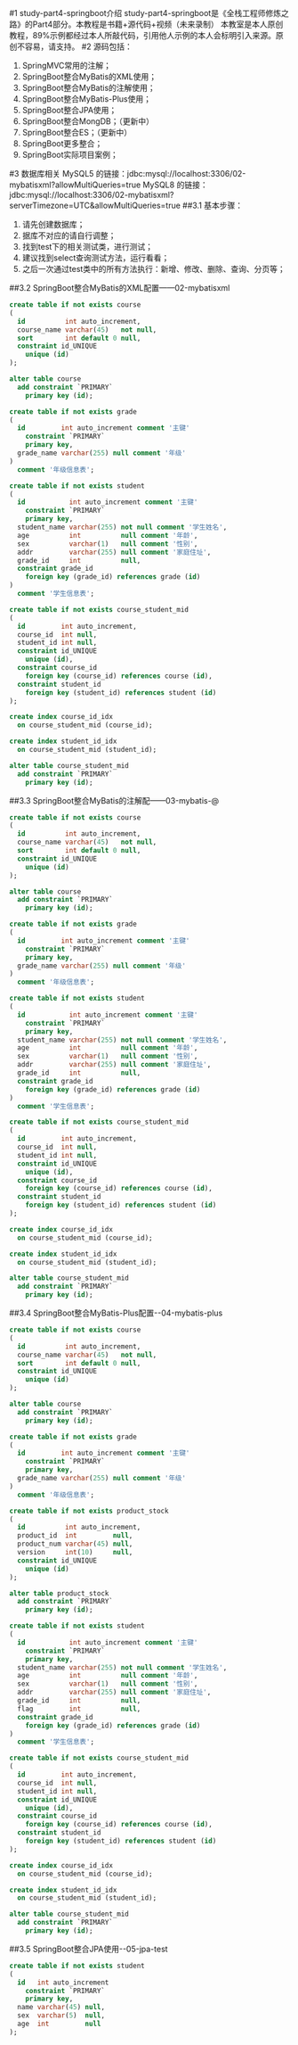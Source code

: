 #1 study-part4-springboot介绍
study-part4-springboot是《全栈工程师修炼之路》的Part4部分。本教程是书籍+源代码+视频（未来录制）
本教室是本人原创教程，89%示例都经过本人所敲代码，引用他人示例的本人会标明引入来源。原创不容易，请支持。
#2 源码包括：
1. SpringMVC常用的注解；
2. SpringBoot整合MyBatis的XML使用；
3. SpringBoot整合MyBatis的注解使用；
4. SpringBoot整合MyBatis-Plus使用；
5. SpringBoot整合JPA使用；
6. SpringBoot整合MongDB；（更新中）
7. SpringBoot整合ES；（更新中）
8. SpringBoot更多整合；
9. SpringBoot实际项目案例；

#3 数据库相关
MySQL5 的链接：jdbc:mysql://localhost:3306/02-mybatisxml?allowMultiQueries=true
MySQL8 的链接：jdbc:mysql://localhost:3306/02-mybatisxml?serverTimezone=UTC&allowMultiQueries=true
##3.1 基本步骤：
1. 请先创建数据库；
2. 据库不对应的请自行调整；
3. 找到test下的相关测试类，进行测试；
4. 建议找到select查询测试方法，运行看看；
5. 之后一次通过test类中的所有方法执行：新增、修改、删除、查询、分页等；


##3.2 SpringBoot整合MyBatis的XML配置——02-mybatisxml
```sql
create table if not exists course
(
  id          int auto_increment,
  course_name varchar(45)   not null,
  sort        int default 0 null,
  constraint id_UNIQUE
    unique (id)
);

alter table course
  add constraint `PRIMARY`
    primary key (id);

create table if not exists grade
(
  id         int auto_increment comment '主键'
    constraint `PRIMARY`
    primary key,
  grade_name varchar(255) null comment '年级'
)
  comment '年级信息表';

create table if not exists student
(
  id           int auto_increment comment '主键'
    constraint `PRIMARY`
    primary key,
  student_name varchar(255) not null comment '学生姓名',
  age          int          null comment '年龄',
  sex          varchar(1)   null comment '性别',
  addr         varchar(255) null comment '家庭住址',
  grade_id     int          null,
  constraint grade_id
    foreign key (grade_id) references grade (id)
)
  comment '学生信息表';

create table if not exists course_student_mid
(
  id         int auto_increment,
  course_id  int null,
  student_id int null,
  constraint id_UNIQUE
    unique (id),
  constraint course_id
    foreign key (course_id) references course (id),
  constraint student_id
    foreign key (student_id) references student (id)
);

create index course_id_idx
  on course_student_mid (course_id);

create index student_id_idx
  on course_student_mid (student_id);

alter table course_student_mid
  add constraint `PRIMARY`
    primary key (id);
```
##3.3 SpringBoot整合MyBatis的注解配——03-mybatis-@

```sql
create table if not exists course
(
  id          int auto_increment,
  course_name varchar(45)   not null,
  sort        int default 0 null,
  constraint id_UNIQUE
    unique (id)
);

alter table course
  add constraint `PRIMARY`
    primary key (id);

create table if not exists grade
(
  id         int auto_increment comment '主键'
    constraint `PRIMARY`
    primary key,
  grade_name varchar(255) null comment '年级'
)
  comment '年级信息表';

create table if not exists student
(
  id           int auto_increment comment '主键'
    constraint `PRIMARY`
    primary key,
  student_name varchar(255) not null comment '学生姓名',
  age          int          null comment '年龄',
  sex          varchar(1)   null comment '性别',
  addr         varchar(255) null comment '家庭住址',
  grade_id     int          null,
  constraint grade_id
    foreign key (grade_id) references grade (id)
)
  comment '学生信息表';

create table if not exists course_student_mid
(
  id         int auto_increment,
  course_id  int null,
  student_id int null,
  constraint id_UNIQUE
    unique (id),
  constraint course_id
    foreign key (course_id) references course (id),
  constraint student_id
    foreign key (student_id) references student (id)
);

create index course_id_idx
  on course_student_mid (course_id);

create index student_id_idx
  on course_student_mid (student_id);

alter table course_student_mid
  add constraint `PRIMARY`
    primary key (id);
```

##3.4 SpringBoot整合MyBatis-Plus配置--04-mybatis-plus
```sql
create table if not exists course
(
  id          int auto_increment,
  course_name varchar(45)   not null,
  sort        int default 0 null,
  constraint id_UNIQUE
    unique (id)
);

alter table course
  add constraint `PRIMARY`
    primary key (id);

create table if not exists grade
(
  id         int auto_increment comment '主键'
    constraint `PRIMARY`
    primary key,
  grade_name varchar(255) null comment '年级'
)
  comment '年级信息表';

create table if not exists product_stock
(
  id          int auto_increment,
  product_id  int         null,
  product_num varchar(45) null,
  version     int(10)     null,
  constraint id_UNIQUE
    unique (id)
);

alter table product_stock
  add constraint `PRIMARY`
    primary key (id);

create table if not exists student
(
  id           int auto_increment comment '主键'
    constraint `PRIMARY`
    primary key,
  student_name varchar(255) not null comment '学生姓名',
  age          int          null comment '年龄',
  sex          varchar(1)   null comment '性别',
  addr         varchar(255) null comment '家庭住址',
  grade_id     int          null,
  flag         int          null,
  constraint grade_id
    foreign key (grade_id) references grade (id)
)
  comment '学生信息表';

create table if not exists course_student_mid
(
  id         int auto_increment,
  course_id  int null,
  student_id int null,
  constraint id_UNIQUE
    unique (id),
  constraint course_id
    foreign key (course_id) references course (id),
  constraint student_id
    foreign key (student_id) references student (id)
);

create index course_id_idx
  on course_student_mid (course_id);

create index student_id_idx
  on course_student_mid (student_id);

alter table course_student_mid
  add constraint `PRIMARY`
    primary key (id);

```
##3.5 SpringBoot整合JPA使用--05-jpa-test
```sql
create table if not exists student
(
  id   int auto_increment
    constraint `PRIMARY`
    primary key,
  name varchar(45) null,
  sex  varchar(5)  null,
  age  int         null
);